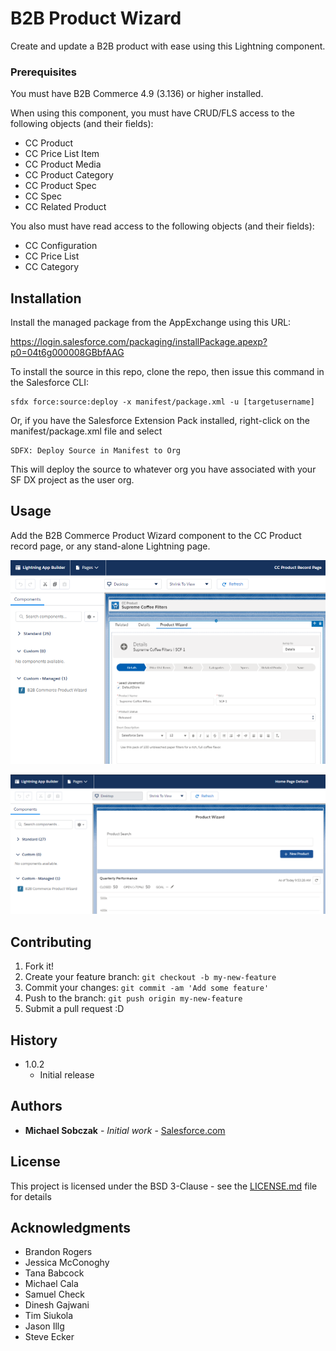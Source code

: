 # B2B Product Wizard

Create and update a B2B product with ease using this Lightning component.

### Prerequisites

You must have B2B Commerce 4.9 (3.136) or higher installed.

When using this component, you must have CRUD/FLS access to the following objects (and their fields):

* CC Product
* CC Price List Item
* CC Product Media
* CC Product Category
* CC Product Spec
* CC Spec
* CC Related Product

You also must have read access to the following objects (and their fields):

* CC Configuration
* CC Price List
* CC Category

## Installation

Install the managed package from the AppExchange using this URL:

https://login.salesforce.com/packaging/installPackage.apexp?p0=04t6g000008GBbfAAG

To install the source in this repo, clone the repo, then issue this command in the Salesforce CLI:

    sfdx force:source:deploy -x manifest/package.xml -u [targetusername]

Or, if you have the Salesforce Extension Pack installed, right-click on the manifest/package.xml file and select 

    SDFX: Deploy Source in Manifest to Org

This will deploy the source to whatever org you have associated with your SF DX project as the user org.

## Usage

Add the B2B Commerce Product Wizard component to the CC Product record page, or any stand-alone Lightning page.

![CC Product Record page](ProductWizard1.PNG)

![CC Product Record page](ProductWizard13.PNG)

## Contributing

1. Fork it!
2. Create your feature branch: `git checkout -b my-new-feature`
3. Commit your changes: `git commit -am 'Add some feature'`
4. Push to the branch: `git push origin my-new-feature`
5. Submit a pull request :D

## History

* 1.0.2
    * Initial release

## Authors

* **Michael Sobczak** - *Initial work* - [Salesforce.com](https://salesforce.com)

## License

This project is licensed under the BSD 3-Clause - see the [LICENSE.md](LICENSE.md) file for details

## Acknowledgments

* Brandon Rogers
* Jessica McConoghy
* Tana Babcock
* Michael Cala
* Samuel Check
* Dinesh Gajwani
* Tim Siukola
* Jason Illg
* Steve Ecker
